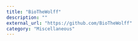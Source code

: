 ```yaml
---
title: "BioTheWolff"
description: ""
external_url: "https://github.com/BioTheWolff"
category: "Miscellaneous"
---
```

